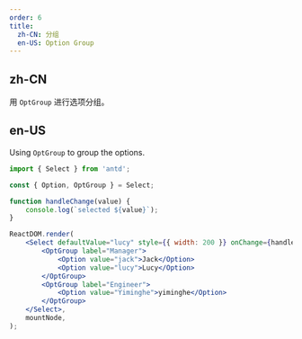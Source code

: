 ```yaml
---
order: 6
title:
  zh-CN: 分组
  en-US: Option Group
---
```


## zh-CN

用 `OptGroup` 进行选项分组。

## en-US

Using `OptGroup` to group the options.

```jsx
import { Select } from 'antd';

const { Option, OptGroup } = Select;

function handleChange(value) {
	console.log(`selected ${value}`);
}

ReactDOM.render(
	<Select defaultValue="lucy" style={{ width: 200 }} onChange={handleChange}>
		<OptGroup label="Manager">
			<Option value="jack">Jack</Option>
			<Option value="lucy">Lucy</Option>
		</OptGroup>
		<OptGroup label="Engineer">
			<Option value="Yiminghe">yiminghe</Option>
		</OptGroup>
	</Select>,
	mountNode,
);
```
